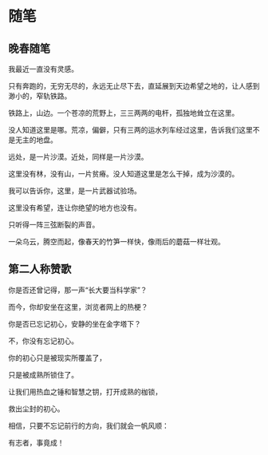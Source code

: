 # 随笔

## 晚春随笔

我最近一直没有灵感。

只有奔跑的，无穷无尽的，永远无止尽下去，直延展到天边希望之地的，让人感到渺小的，窄轨铁路。

铁路上，山边。一个苍凉的荒野上，三三两两的电杆，孤独地耸立在这里。

没人知道这里是哪。荒凉，偏僻，只有三两的运水列车经过这里，告诉我们这里不是无主的地盘。

远处，是一片沙漠。近处，同样是一片沙漠。

这里没有林，没有山，一片贫瘠。没人知道这里是怎么干掉，成为沙漠的。

我可以告诉你，这里，是一片武器试验场。

这里没有希望，连让你绝望的地方也没有。	

只听得一阵三弦断裂的声音。

一朵乌云，腾空而起，像春天的竹笋一样快，像雨后的蘑菇一样壮观。

## 第二人称赞歌

你是否还曾记得，那一声“长大要当科学家”？

而今，你却安坐在这里，浏览者网上的热梗？

你是否已忘记初心，安静的坐在金字塔下？

不，你没有忘记初心。

你的初心只是被现实所覆盖了，

只是被成熟所锁住了。

让我们用热血之锤和智慧之钥，打开成熟的枷锁，

救出尘封的初心。

相信，只要不忘记前行的方向，我们就会一帆风顺：

有志者，事竟成！

